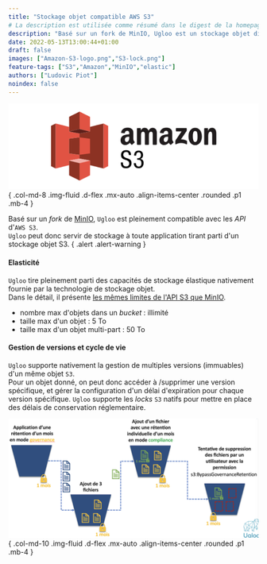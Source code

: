 ```yaml
---
title: "Stockage objet compatible AWS S3"
# La description est utilisée comme résumé dans le digest de la homepage
description: "Basé sur un fork de MinIO, Ugloo est un stockage objet distribué pleinement compatible avec les API d'AWS S3."
date: 2022-05-13T13:00:44+01:00
draft: false
images: ["Amazon-S3-logo.png","S3-lock.png"]
feature-tags: ["S3","Amazon","MinIO","elastic"]
authors: ["Ludovic Piot"]
noindex: false
---
```


![Stockage objet compatible AWS S3](Amazon-S3-logo.png "Logo Amazon S3")
{ .col-md-8 .img-fluid .d-flex .mx-auto .align-items-center .rounded .p1 .mb-4 }

Basé sur un _fork_ de [MinIO](https://min.io/), `Ugloo` est pleinement compatible avec les _API_ d'`AWS S3`.  
`Ugloo` peut donc servir de stockage à toute application tirant parti d'un stockage objet S3.
{ .alert .alert-warning }

#### Elasticité

`Ugloo` tire pleinement parti des capacités de stockage élastique nativement fournie par la technologie de stockage objet.  
Dans le détail, il présente [les mêmes limites de l'API S3 que MinIO](https://github.com/minio/minio/blob/master/docs/minio-limits.md#limits-of-s3-api).

* nombre max d'objets dans un _bucket_ : illimité
* taille max d'un objet : 5 To
* taille max d'un objet multi-part : 50 To

#### Gestion de versions et cycle de vie

`Ugloo` supporte nativement la gestion de multiples versions (immuables) d'un même objet `S3`.  
Pour un objet donné, on peut donc accéder à /supprimer une version spécifique, et gérer la configuration d'un délai d'expiration pour chaque version spécifique.
`Ugloo` supporte les _locks_ `S3` natifs pour mettre en place des délais de conservation réglementaire.

![Locks Amazon S3](S3-lock.png "Locks Amazon S3")
{ .col-md-10 .img-fluid .d-flex .mx-auto .align-items-center .rounded .p1 .mb-4 }
